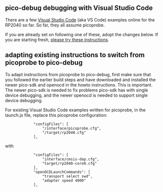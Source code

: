 ## pico-debug debugging with Visual Studio Code

There are a few [Visual Studio Code](https://code.visualstudio.com/) (aka VS Code) examples online for the RP2040 so far.  So far, they all assume picoprobe.

If you are already set on following one of these, adopt the changes below.  If you are starting fresh, [please try these instructions](vscode1.md).

## adapting existing instructions to switch from picoprobe to pico-debug

To adapt instructions from picoprobe to pico-debug, first make sure that you followed the earlier build steps and have downloaded and installed the newer pico-sdk and openocd in the howto instructions.  This is important.  The newer pico-sdk is needed to fix problems pico-sdk has with single device debugging, and the newer openocd is needed to support single device debugging.

For existing Visual Studio Code examples written for picoprobe, in the launch.js file, replace this picoprobe configuration:

```
             "configFiles": [
                 "/interface/picoprobe.cfg",
                 "/target/rp2040.cfg"
             ],
```

with

```
             "configFiles": [
                 "interface/cmsis-dap.cfg",
                 "target/rp2040-core0.cfg"
             ],
             "openOCDLaunchCommands": [
                 "transport select swd",
                 "adapter speed 4000"
             ],
```

